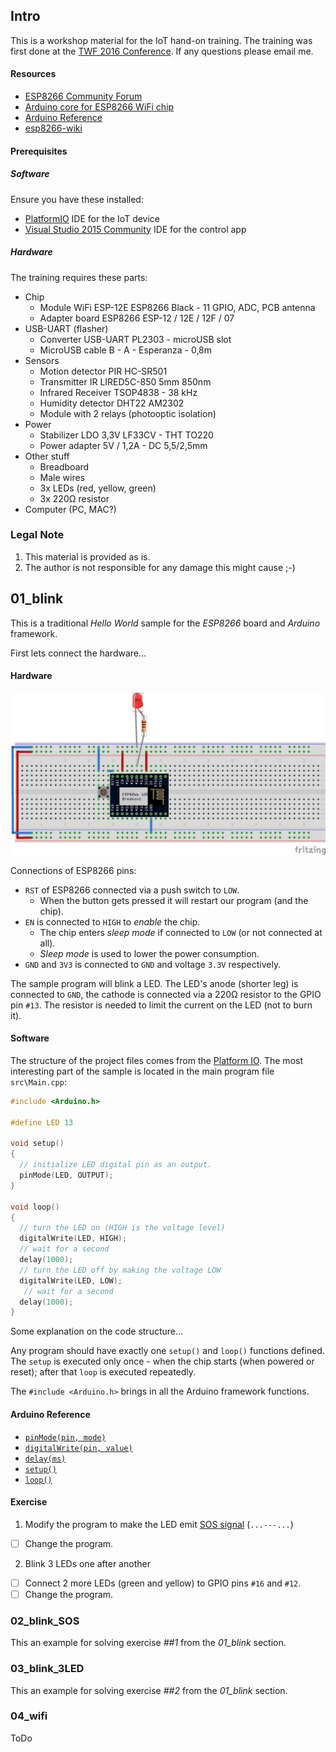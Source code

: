 ## Intro

This is a workshop material for the IoT hand-on training. The training was first done at the [TWF 2016 Conference](http://conference2016.twf.community/#/workshop/0).
If any questions please email me.

#### Resources

* [ESP8266 Community Forum](http://www.esp8266.com/)
* [Arduino core for ESP8266 WiFi chip](https://github.com/esp8266/Arduino)
* [Arduino Reference](https://www.arduino.cc/en/Reference/HomePage)
* [esp8266-wiki](https://github.com/esp8266/esp8266-wiki/wiki)

#### Prerequisites

##### Software

Ensure you have these installed:
* [PlatformIO](http://platformio.org/) IDE for the IoT device
* [Visual Studio 2015 Community](https://www.visualstudio.com/en-us/products/visual-studio-community-vs.aspx) IDE for the control app

##### Hardware

The training requires these parts:
* Chip
	* Module WiFi ESP-12E ESP8266 Black - 11 GPIO, ADC, PCB antenna
	* Adapter board ESP8266 ESP-12 / 12E / 12F / 07
* USB-UART (flasher)
	* Converter USB-UART PL2303 - microUSB slot
	* MicroUSB cable B - A - Esperanza - 0,8m
* Sensors
	* Motion detector PIR HC-SR501
	* Transmitter IR LIRED5C-850 5mm 850nm
	* Infrared Receiver TSOP4838 - 38 kHz
	* Humidity detector DHT22 AM2302
	* Module with 2 relays (photooptic isolation)
* Power
	* Stabilizer LDO 3,3V LF33CV - THT TO220
	* Power adapter 5V / 1,2A - DC 5,5/2,5mm
* Other stuff
	* Breadboard
	* Male wires
	* 3x LEDs (red, yellow, green)
	* 3x 220&#937; resistor
* Computer (PC, MAC?)

### Legal Note
1. This material is provided as is.
2. The author is not responsible for any damage this might cause ;-)


## 01_blink

This is a traditional *Hello World* sample for the *ESP8266* board and *Arduino* framework.

First lets connect the hardware...

#### Hardware

![alt text](01_blink_bb.png "Bread board for 01_blink sample")

Connections of ESP8266 pins:
* `RST` of ESP8266 connected via a push switch to `LOW`.
  * When the button gets pressed it will restart our program (and the chip).
* `EN` is connected to `HIGH` to *enable* the chip.
  * The chip enters *sleep mode* if connected to `LOW` (or not connected at all).  
  * *Sleep mode* is used to lower the power consumption.
* `GND` and `3V3` is connected to `GND` and voltage `3.3V` respectively.      

The sample program will blink a LED. The LED's anode (shorter leg) is connected to `GND`, the cathode is connected via a 220&#937; resistor to the GPIO pin `#13`. The resistor is needed to limit the current on the LED (not to burn it).

#### Software

The structure of the project files comes from the [Platform IO](http://platformio.org/). The most interesting part of the sample is located in the main program file `src\Main.cpp`:

```cpp
#include <Arduino.h>

#define LED 13

void setup()
{
  // initialize LED digital pin as an output.
  pinMode(LED, OUTPUT);
}

void loop()
{
  // turn the LED on (HIGH is the voltage level)
  digitalWrite(LED, HIGH);
  // wait for a second
  delay(1000);
  // turn the LED off by making the voltage LOW
  digitalWrite(LED, LOW);
   // wait for a second
  delay(1000);
}
```

Some explanation on the code structure...

Any program should have exactly one `setup()` and `loop()` functions defined. The `setup` is executed only once - when the chip starts (when powered or reset); after that `loop` is executed repeatedly.

The `#include <Arduino.h>` brings in all the Arduino framework functions.

#### Arduino Reference
* [`pinMode(pin, mode)`](https://www.arduino.cc/en/Reference/PinMode)
* [`digitalWrite(pin, value)`](https://www.arduino.cc/en/Reference/DigitalWrite)
* [`delay(ms)`](https://www.arduino.cc/en/Reference/Delay)
* [`setup()`](https://www.arduino.cc/en/Reference/Setup)
* [`loop()`](https://www.arduino.cc/en/Reference/Loop)

#### Exercise

1. Modify the program to make the LED emit [SOS signal](https://en.wikipedia.org/wiki/SOS) (`...---...`)
  * [ ] Change the program.
2. Blink 3 LEDs one after another
  * [ ] Connect 2 more LEDs (green and yellow) to GPIO pins `#16` and `#12`.
  * [ ] Change the program.

### 02_blink_SOS

This an example for solving exercise *##1* from the *01_blink* section.

### 03_blink_3LED

This an example for solving exercise *##2* from the *01_blink* section.

### 04_wifi

ToDo
